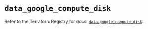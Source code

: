 # `data_google_compute_disk`

Refer to the Terraform Registry for docs: [`data_google_compute_disk`](https://registry.terraform.io/providers/hashicorp/google/6.50.0/docs/data-sources/compute_disk).
